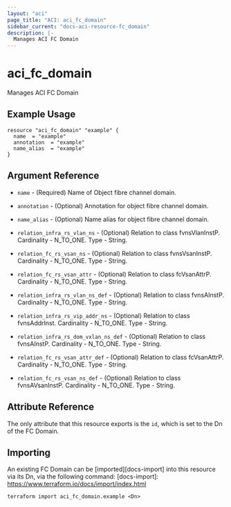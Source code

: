 ```yaml
---
layout: "aci"
page_title: "ACI: aci_fc_domain"
sidebar_current: "docs-aci-resource-fc_domain"
description: |-
  Manages ACI FC Domain
---
```


# aci_fc_domain

Manages ACI FC Domain

## Example Usage

```hcl
resource "aci_fc_domain" "example" {
  name  = "example"
  annotation  = "example"
  name_alias  = "example"
}
```

## Argument Reference

- `name` - (Required) Name of Object fibre channel domain.
- `annotation` - (Optional) Annotation for object fibre channel domain.
- `name_alias` - (Optional) Name alias for object fibre channel domain.

- `relation_infra_rs_vlan_ns` - (Optional) Relation to class fvnsVlanInstP. Cardinality - N_TO_ONE. Type - String.
- `relation_fc_rs_vsan_ns` - (Optional) Relation to class fvnsVsanInstP. Cardinality - N_TO_ONE. Type - String.
- `relation_fc_rs_vsan_attr` - (Optional) Relation to class fcVsanAttrP. Cardinality - N_TO_ONE. Type - String.
- `relation_infra_rs_vlan_ns_def` - (Optional) Relation to class fvnsAInstP. Cardinality - N_TO_ONE. Type - String.
- `relation_infra_rs_vip_addr_ns` - (Optional) Relation to class fvnsAddrInst. Cardinality - N_TO_ONE. Type - String.
- `relation_infra_rs_dom_vxlan_ns_def` - (Optional) Relation to class fvnsAInstP. Cardinality - N_TO_ONE. Type - String.
- `relation_fc_rs_vsan_attr_def` - (Optional) Relation to class fcVsanAttrP. Cardinality - N_TO_ONE. Type - String.
- `relation_fc_rs_vsan_ns_def` - (Optional) Relation to class fvnsAVsanInstP. Cardinality - N_TO_ONE. Type - String.

## Attribute Reference

The only attribute that this resource exports is the `id`, which is set to the
Dn of the FC Domain.

## Importing

An existing FC Domain can be [imported][docs-import] into this resource via its Dn, via the following command:
[docs-import]: https://www.terraform.io/docs/import/index.html

```
terraform import aci_fc_domain.example <Dn>
```
